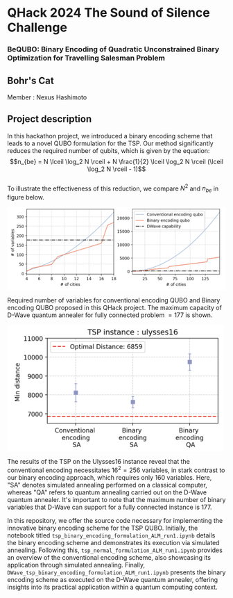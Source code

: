 
# QHack 2024 The Sound of Silence Challenge 
<!-- ###  Building a phase identification classifier of the quantum many-body system.  -->

### BeQUBO: Binary Encoding of Quadratic Unconstrained Binary Optimization for Travelling Salesman Problem

## Bohr's Cat
Member : Nexus Hashimoto


## Project description 

In this hackathon project, we introduced a binary encoding scheme that leads to a novel QUBO formulation for the TSP. Our method significantly reduces the required number of qubits, which is given by the equation:  
$$n_{be} = N \lceil \log_2 N \rceil + N \frac{1}{2} \lceil \log_2 N \rceil (\lceil \log_2 N \rceil - 1)$$  
To illustrate the effectiveness of this reduction, we compare $N^2$ and $n_{be}$ in figure below.

<img src="images/nov.png" width="800px" align="center">

Required number of variables for conventional encoding QUBO and Binary encoding QUBO proposed in this QHack project. The maximum capacity of D-Wave quantum annealer for fully connected problem $=177$ is shown.

<img src="images/res.png" width="500px" align="center">

The results of the TSP on the Ulysses16 instance reveal that the conventional encoding necessitates  $16^2 = 256$ variables, in stark contrast to our binary encoding approach, which requires only 160 variables. Here, "SA" denotes simulated annealing performed on a classical computer, whereas "QA" refers to quantum annealing carried out on the D-Wave quantum annealer. It's important to note that the maximum number of binary variables that D-Wave can support for a fully connected instance is 177.


In this repository, we offer the source code necessary for implementing the innovative binary encoding scheme for the TSP QUBO. Initially, the notebook titled `tsp_binary_encoding_formulation_ALM_run1.ipynb` details the binary encoding scheme and demonstrates its execution via simulated annealing. Following this, `tsp_normal_formulation_ALM_run1.ipynb` provides an overview of the conventional encoding scheme, also showcasing its application through simulated annealing. Finally, `DWave_tsp_binary_encoding_formulation_ALM_run1.ipynb` presents the binary encoding scheme as executed on the D-Wave quantum annealer, offering insights into its practical application within a quantum computing context.
